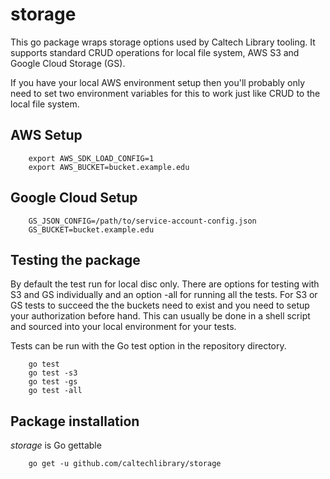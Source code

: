
# storage

This go package wraps storage options used by Caltech Library tooling. It supports standard 
CRUD operations for local file system, AWS S3 and Google Cloud Storage (GS).

If you have your local AWS environment setup then you'll probably only need to set two
environment variables for this to work just like CRUD to the local file system.

## AWS Setup

```shell
    export AWS_SDK_LOAD_CONFIG=1
    export AWS_BUCKET=bucket.example.edu
```

## Google Cloud Setup

```shell
    GS_JSON_CONFIG=/path/to/service-account-config.json
    GS_BUCKET=bucket.example.edu
```

## Testing the package

By default the test run for local disc only. There are options for testing with
S3 and GS individually and an option -all for running all the tests. For S3 or
GS tests to succeed the the buckets need to exist and you need to setup your
authorization before hand. This can usually be done in a shell script and sourced
into your local environment for your tests.

Tests can be run with the Go test option in the repository directory.

```shell
    go test
    go test -s3
    go test -gs
    go test -all
```

## Package installation

_storage_ is Go gettable

```
    go get -u github.com/caltechlibrary/storage
```

